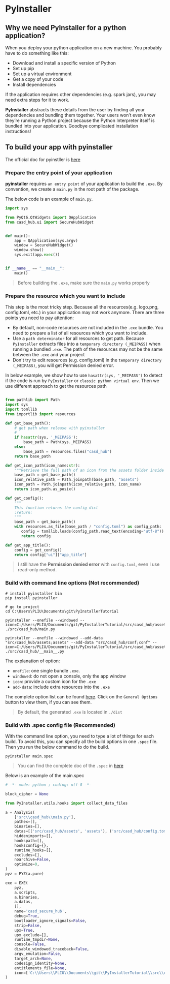 # PyInstaller

## Why we need PyInstaller for a python application?

When you deploy your python application on a new machine. You probably have to do something like this:

- Download and install a specific version of Python
- Set up pip
- Set up a virtual environment
- Get a copy of your code
- Install dependencies

If the application requires other dependencies (e.g. spark jars), you may need extra steps for it to work. 

**PyInstaller** abstracts these details from the user by finding all your dependencies and bundling them together. 
Your users won’t even know they’re running a Python project because the Python Interpreter itself is bundled into 
your application. Goodbye complicated installation instructions!

## To build your app with pyinstaller

The official doc for pyinstller is [here](https://pyinstaller.org/en/v4.1/index.html)

### Prepare the entry point of your application

**pyinstaller** requires `an entry point` of your application to build the `.exe`. By convention, we create a `main.py`
in the root path of the package. 

The below code is an example of `main.py`. 

```python
import sys

from PyQt6.QtWidgets import QApplication
from casd_hub.ui import SecureHubWidget


def main():
    app = QApplication(sys.argv)
    window = SecureHubWidget()
    window.show()
    sys.exit(app.exec())


if __name__ == "__main__":
    main()
```

> Before building the `.exe`, make sure the `main.py` works properly

### Prepare the resource which you want to include 

This step is the most tricky step. Because all the resources(e.g. logo.png, config.toml, etc.) in your application may
not work anymore. There are three points you need to pay attention:
- By default, non-code resources are not included in the `.exe` bundle. You need to prepare a list of all resources
   which you want to include.
- Use a `path determinator` for all resources to get path. Because `PyInstaller` extracts files into a `temporary directory (_MEIPASS)` when running a 
bundled `.exe`. The path of the resources may not be the same between the `.exe` and your project
- Don't try to edit resources (e.g. config.toml) in the `temporary directory (_MEIPASS)`, you will get Permission denied error. 


In below example, we show how to use `hasattr(sys, '_MEIPASS')` to detect if the code is run by `PyInstaller` or 
`classic python virtual env`. Then we use different approach to get the resources path

```python

from pathlib import Path
import sys
import tomllib
from importlib import resources

def get_base_path():
    # get path when release with pyinstaller
    #
    if hasattr(sys, '_MEIPASS'):
        base_path = Path(sys._MEIPASS)
    else:
        base_path = resources.files("casd_hub")
    return base_path

def get_icon_path(icon_name:str):
    """Retrieve the full path of an icon from the assets folder inside the package"""
    base_path = get_base_path()
    icon_relative_path = Path.joinpath(base_path, "assets")
    icon_path = Path.joinpath(icon_relative_path, icon_name)
    return icon_path.as_posix()

def get_config():
    """
    This function returns the config dict
    :return:
    """
    base_path = get_base_path()
    with resources.as_file(base_path / "config.toml") as config_path:
       config = tomllib.loads(config_path.read_text(encoding="utf-8"))
       return config

def get_app_title():
    config = get_config()
    return config["ui"]["app_title"]

```


> I still have the **Permission denied error** with `config.toml`, even I use read-only method.
> 

### Build with command line options (Not recommended)

```shell
# install pyinstaller bin
pip install pyinstaller

# go to project
cd C:\Users\PLIU\Documents\git\PyInstallerTutorial

pyinstaller --onefile --windowed --icon=C:/Users/PLIU/Documents/git/PyInstallerTutorial/src/casd_hub/assets/bouclier.ico ./src/casd_hub/main.py

pyinstaller --onefile --windowed --add-data "src/casd_hub/assets;assets" --add-data "src/casd_hub/conf;conf" --icon=C:/Users/PLIU/Documents/git/PyInstallerTutorial/src/casd_hub/assets/bouclier.ico ./src/casd_hub/__main__.py

```

The explanation of option:
- `onefile`: one single bundle `.exe`.
- `windowed`: do not open a console, only the app window
- `icon`: provide a custom icon for the `.exe`
- `add-data`: include extra resources into the `.exe`

The complete option list can be found [here](https://pyinstaller.org/en/v4.1/usage.html). Click on the `General Options`
button to view them, if you can see them.

> By default, the generated `.exe` is located in `./dist`
> 
### Build with .spec config file (Recommended)

With the command line option, you need to type a lot of things for each build. To avoid this, you can specify all the
build options in one `.spec` file. Then you run the below command to do the build.

```shell
pyinstaller main.spec
```

> You can find the complete doc of the `.spec` in [here](https://pyinstaller.org/en/v4.1/spec-files.html)

Below is an example of the main.spec

```python
# -*- mode: python ; coding: utf-8 -*-

block_cipher = None

from PyInstaller.utils.hooks import collect_data_files

a = Analysis(
    ['src\\casd_hub\\main.py'],
    pathex=[],
    binaries=[],
    datas=[('src/casd_hub/assets', 'assets'), ('src/casd_hub/config.toml', 'config.toml')],
    hiddenimports=[],
    hookspath=[],
    hooksconfig={},
    runtime_hooks=[],
    excludes=[],
    noarchive=False,
    optimize=0,
)
pyz = PYZ(a.pure)

exe = EXE(
    pyz,
    a.scripts,
    a.binaries,
    a.datas,
    [],
    name='casd_secure_hub',
    debug=True,
    bootloader_ignore_signals=False,
    strip=False,
    upx=True,
    upx_exclude=[],
    runtime_tmpdir=None,
    console=False,
    disable_windowed_traceback=False,
    argv_emulation=False,
    target_arch=None,
    codesign_identity=None,
    entitlements_file=None,
    icon=['C:\\Users\\PLIU\\Documents\\git\\PyInstallerTutorial\\src\\casd_hub\\assets\\bouclier.ico'],
)

```